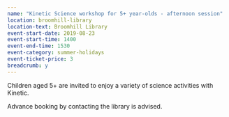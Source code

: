 ```yaml
---
name: "Kinetic Science workshop for 5+ year-olds - afternoon session"
location: broomhill-library
location-text: Broomhill Library
event-start-date: 2019-08-23
event-start-time: 1400
event-end-time: 1530
event-category: summer-holidays
event-ticket-price: 3
breadcrumb: y
---
```


Children aged 5+ are invited to enjoy a variety of science activities with Kinetic.

Advance booking by contacting the library is advised.
